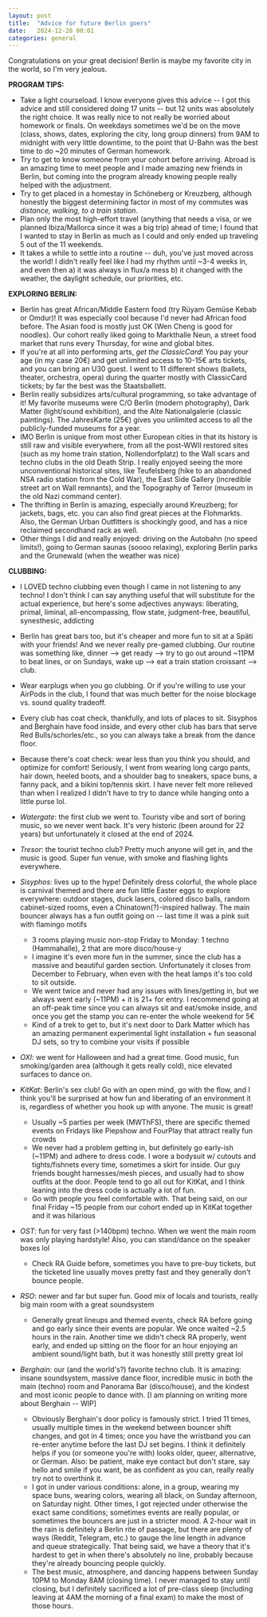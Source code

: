 ```yaml
---
layout: post
title:  "Advice for future Berlin goers"
date:   2024-12-20 00:01
categories: general
---
```


Congratulations on your great decision! Berlin is maybe my favorite city in the world, so I'm very jealous.

**PROGRAM TIPS:**
- Take a light courseload. I know everyone gives this advice -- I got this advice and still considered doing 17 units -- but 12 units was absolutely the right choice. It was really nice to not really be worried about homework or finals. On weekdays sometimes we'd be on the move (class, shows, dates, exploring the city, long group dinners) from 9AM to midnight with very little downtime, to the point that U-Bahn was the best time to do ~20 minutes of German homework.
- Try to get to know someone from your cohort before arriving. Abroad is an amazing time to meet people and I made amazing new friends in Berlin, but coming into the program already knowing people really helped with the adjustment.
- Try to get placed in a homestay in Schöneberg or Kreuzberg, although honestly the biggest determining factor in most of my commutes was *distance, walking, to a train station*.
- Plan only the most high-effort travel (anything that needs a visa, or we planned Ibiza/Mallorca since it was a big trip) ahead of time; I found that I wanted to stay in Berlin as much as I could and only ended up traveling 5 out of the 11 weekends.
- It takes a while to settle into a routine -- duh, you've just moved across the world! I didn't really feel like I had my rhythm until ~3-4 weeks in, and even then a) it was always in flux/a mess b) it changed with the weather, the daylight schedule, our priorities, etc.

**EXPLORING BERLIN:**
- Berlin has great African/Middle Eastern food (try Rüyam Gemüse Kebab or Omdur)! It was especially cool because I'd never had African food before. The Asian food is mostly just OK (Wen Cheng is good for noodles). Our cohort really liked going to Markthalle Neun, a street food market that runs every Thursday, for wine and global bites.
- If you're at all into performing arts, *get the ClassicCard*! You pay your age (in my case 20€) and get unlimited access to 10-15€ arts tickets, and you can bring an U30 guest. I went to 11 different shows (ballets, theater, orchestra, opera) during the quarter mostly with ClassicCard tickets; by far the best was the Staatsballett.
- Berlin really subsidizes arts/cultural programming, so take advantage of it! My favorite museums were C/O Berlin (modern photography), Dark Matter (light/sound exhibition), and the Alte Nationalgalerie (classic paintings). The JahresKarte (25€) gives you unlimited access to all the publicly-funded museums for a year.
- IMO Berlin is unique from most other European cities in that its history is still raw and visible everywhere, from all the post-WWII restored sites (such as my home train station, Nollendorfplatz) to the Wall scars and techno clubs in the old Death Strip. I really enjoyed seeing the more unconventional historical sites, like Teufelsberg (hike to an abandoned NSA radio station from the Cold War), the East Side Gallery (incredible street art on Wall remnants), and the Topography of Terror (museum in the old Nazi command center).
- The thrifting in Berlin is amazing, especially around Kreuzberg; for jackets, bags, etc. you can also find great pieces at the Flohmarkts. Also, the German Urban Outfitters is shockingly good, and has a nice reclaimed secondhand rack as well.
- Other things I did and really enjoyed: driving on the Autobahn (no speed limits!), going to German saunas (soooo relaxing), exploring Berlin parks and the Grunewald (when the weather was nice)

**CLUBBING:**
- I LOVED techno clubbing even though I came in not listening to any techno! I don't think I can say anything useful that will substitute for the actual experience, but here's some adjectives anyways: liberating, primal, liminal, all-encompassing, flow state, judgment-free, beautiful, synesthesic, addicting
- Berlin has great bars too, but it's cheaper and more fun to sit at a Späti with your friends! And we never really pre-gamed clubbing. Our routine was something like, dinner --> get ready --> try to go out around ~11PM to beat lines, or on Sundays, wake up --> eat a train station croissant --> club.
- Wear earplugs when you go clubbing. Or if you're willing to use your AirPods in the club, I found that was much better for the noise blockage vs. sound quality tradeoff.
- Every club has coat check, thankfully, and lots of places to sit. Sisyphos and Berghain have food inside, and every other club has bars that serve Red Bulls/schorles/etc., so you can always take a break from the dance floor.
- Because there's coat check: wear less than you think you should, and optimize for comfort! Seriously, I went from wearing long cargo pants, hair down, heeled boots, and a shoulder bag to sneakers, space buns, a fanny pack, and a bikini top/tennis skirt. I have never felt more relieved than when I realized I didn't have to try to dance while hanging onto a little purse lol.

- *Watergate*: the first club we went to. Touristy vibe and sort of boring music, so we never went back. It's very historic (been around for 22 years) but unfortunately it closed at the end of 2024.
- *Tresor*: the tourist techno club? Pretty much anyone will get in, and the music is good. Super fun venue, with smoke and flashing lights everywhere.
- *Sisyphos*: lives up to the hype! Definitely dress colorful, the whole place is carnival themed and there are fun little Easter eggs to explore everywhere: outdoor stages, duck lasers, colored disco balls, random cabinet-sized rooms, even a Chinatown(?)-inspired hallway. The main bouncer always has a fun outfit going on -- last time it was a pink suit with flamingo motifs
    - 3 rooms playing music non-stop Friday to Monday: 1 techno (Hammahalle), 2 that are more disco/house-y
    - I imagine it's even more fun in the summer, since the club has a massive and beautiful garden section. Unfortunately it closes from December to February, when even with the heat lamps it's too cold to sit outside.
    - We went twice and never had any issues with lines/getting in, but we always went early (~11PM) + it is 21+ for entry. I recommend going at an off-peak time since you can always sit and eat/smoke inside, and once you get the stamp you can re-enter the whole weekend for 5€
    - Kind of a trek to get to, but it's next door to Dark Matter which has an amazing permanent experimental light installation + fun seasonal DJ sets, so try to combine your visits if possible
- *OXI*: we went for Halloween and had a great time. Good music, fun smoking/garden area (although it gets really cold), nice elevated surfaces to dance on.
- *KitKat*: Berlin's sex club! Go with an open mind, go with the flow, and I think you'll be surprised at how fun and liberating of an environment it is, regardless of whether you hook up with anyone. The music is great!
    - Usually ~5 parties per week (MWThFS), there are specific themed events on Fridays like Piepshow and FourPlay that attract really fun crowds
    - We never had a problem getting in, but definitely go early-ish (~11PM) and adhere to dress code. I wore a bodysuit w/ cutouts and tights/fishnets every time, sometimes a skirt for inside. Our guy friends bought harnesses/mesh pieces, and usually had to show outfits at the door. People tend to go all out for KitKat, and I think leaning into the dress code is actually a lot of fun.
    - Go with people you feel comfortable with. That being said, on our final Friday ~15 people from our cohort ended up in KitKat together and it was hilarious
- *OST*: fun for very fast (>140bpm) techno. When we went the main room was only playing hardstyle! Also, you can stand/dance on the speaker boxes lol
    - Check RA Guide before, sometimes you have to pre-buy tickets, but the ticketed line usually moves pretty fast and they generally don't bounce people.
- *RSO*: newer and far but super fun. Good mix of locals and tourists, really big main room with a great soundsystem
    - Generally great lineups and themed events, check RA before going and go early since their events are popular. We once waited ~2.5 hours in the rain. Another time we didn't check RA properly, went early, and ended up sitting on the floor for an hour enjoying an ambient sound/light bath, but it was honestly still pretty great lol
- *Berghain*: our (and the world's?) favorite techno club. It is amazing: insane soundsystem, massive dance floor, incredible music in both the main (techno) room and Panorama Bar (disco/house), and the kindest and most iconic people to dance with. [I am planning on writing more about Berghain -- WIP]
    - Obviously Berghain's door policy is famously strict. I tried 11 times, usually multiple times in the weekend between bouncer shift changes, and got in 4 times; once you have the wristband you can re-enter anytime before the last DJ set begins. I think it definitely helps if you (or someone you're with) looks older, queer, alternative, or German. Also: be patient, make eye contact but don't stare, say hello and smile if you want, be as confident as you can, really really try not to overthink it.
    - I got in under various conditions: alone, in a group, wearing my space buns, wearing colors, wearing all black, on Sunday afternoon, on Saturday night. Other times, I got rejected under otherwise the exact same conditions; sometimes events are really popular, or sometimes the bouncers are just in a stricter mood. A 2-hour wait in the rain is definitely a Berlin rite of passage, but there are plenty of ways (Reddit, Telegram, etc.) to gauge the line length in advance and queue strategically. That being said, we have a theory that it's hardest to get in when there's absolutely no line, probably because they're already bouncing people quickly.
    - The best music, atmosphere, and dancing happens between Sunday 10PM to Monday 8AM (closing time). I never managed to stay until closing, but I definitely sacrificed a lot of pre-class sleep (including leaving at 4AM the morning of a final exam) to make the most of those hours.